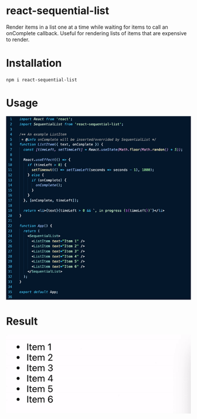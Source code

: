 # react-sequential-list

Render items in a list one at a time while waiting for items to call an onComplete callback.
Useful for rendering lists of items that are expensive to render.

# Installation
`npm i react-sequential-list`

# Usage
<img src="SampleCode-1.png">

# Result
![](Result.gif)